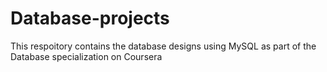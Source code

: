 # Database-projects

This respoitory contains the database designs using MySQL as part of the Database specialization on Coursera
